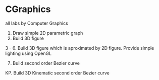 # CGraphics
all labs by Computer Graphics

1.  Draw simple 2D parametric graph
2.  Build 3D figure

3 - 6. Build 3D figure which is aproximated by 2D figure. Provide simple lighting using OpenGL

7.  Build second order Bezier curve

KP. Build 3D Kinematic second order Bezier curve
